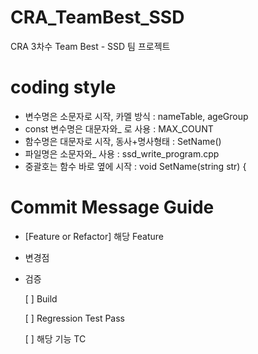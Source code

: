 # CRA_TeamBest_SSD
CRA 3차수 Team Best - SSD 팀 프로젝트


# coding style
- 변수명은 소문자로 시작, 카멜 방식 : nameTable, ageGroup
- const 변수명은 대문자와_ 로 사용 : MAX_COUNT
- 함수명은 대문자로 시작, 동사+명사형태 : SetName()
- 파일명은 소문자와_ 사용 : ssd_write_program.cpp
- 중괄호는 함수 바로 옆에 시작 :
   void SetName(string str) {
   
# Commit Message Guide
-  [Feature or Refactor] 해당 Feature

- 변경점  

- 검증
 
   [ ] Build

   [ ] Regression Test Pass

   [ ] 해당 기능 TC
